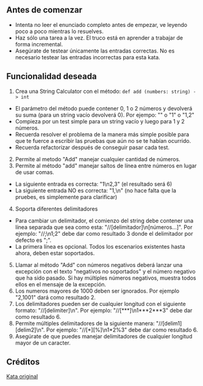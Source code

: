 
## Antes de comenzar

* Intenta no leer el enunciado completo antes de empezar, ve leyendo poco a poco mientras lo resuelves.
* Haz sólo una tarea a la vez. El truco está en aprender a trabajar de forma incremental.
* Asegúrate de testear únicamente las entradas correctas. No es necesario testear las entradas incorrectas para esta kata.

## Funcionalidad deseada

1. Crea una String Calculator con el método: ```def add (numbers: string) -> int```
  * El parámetro del método puede contener 0, 1 o 2 números y devolverá su suma (para un string vacío devolverá 0). Por ejempo: "" o "1" o "1,2"
  * Compieza por un test simple para un string vacío y luego para 1 y 2 números.
  * Recuerda resolver el problema de la manera más simple posible para que te fuerce a escribir las pruebas que aún no se te habían ocurrido.
  * Recuerda refactorizar después de conseguir pasar cada test.
2. Permite al metodo "Add" manejar cualquier cantidad de números.
3. Permite al método "add" manejar saltos de línea entre números en lugar de usar comas.
  * La siguiente entrada es correcta: "1\n2,3" (el resultado será 6)
  * La siguiente entrada NO es correcta: "1,\n" (no hace falta que la pruebes, es simplemente para clarificar)
4. Soporta diferentes delimitadores
  * Para cambiar un delimitador, el comienzo del string debe contener una línea separada que sea como esta: "//[delimitador]\n[números...]". Por ejemplo: "//;\n1;2" debe dar como resultado 3 donde el delimitador por defecto es ";".
  * La primera línea es opcional. Todos los escenarios existentes hasta ahora, deben estar soportados.
5. Llamar al método "Add" con números negativos deberá lanzar una excepción con el texto "negativos no soportados" y el número negativo que ha sido pasado. Si hay múltiples números negativos, muestra todos ellos en el mensaje de la excepción.
6. Los numeros mayores de 1000 deben ser ignorados. Por ejemplo "2,1001" dará como resultado 2.
7. Los delimitadores pueden ser de cualquier longitud con el siguiente formato: "//[delimiter]\n". Por ejemplo: "//[\*\*\*]\n1\*\*\*2\*\*\*3" debe dar como resultado 6.
8. Permite múltiples delimitadores de la siguiente manera: "//[delim1][delim2]\n". Por ejemplo: "//[\*][%]\n1*2%3" debe dar como resultado 6.
9. Asegúrate de que puedes manejar delimitadores de cualquier longitud mayor de un caracter.

## Créditos

[Kata original](http://osherove.com/tdd-kata-1/)